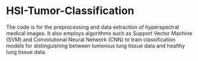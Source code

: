 # HSI-Tumor-Classification
The code is for the preprocessing and data extraction of hyperspectral medical images. It also employs algorithms such as Support Vector Machine (SVM) and Convolutional Neural Network (CNN) to train classification models for distinguishing between tumorous lung tissue data and healthy lung tissue data.

